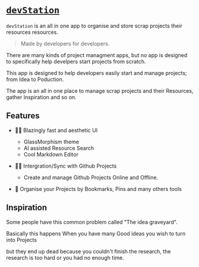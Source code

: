 # [`devStation`](https://mydevstation.com)

`devStation` is an all in one app to organise and store scrap projects their resources resources.

> Made by developers for developers.

There are many kinds of project managment apps, but no app is designed to specifically help develpers start projects from scratch.

This app is designed to help developers easily start and manage projects; from Idea to Poduction.

The app is an all in one place to manage scrap projects and their Resources, gather Inspiration and so on.

## Features

- 🚀🔥 Blazingly fast and aesthetic UI

  - GlassMorphism theme
  - AI assisted Resource Search
  - Cool Markdown Editor

- 🧩😎 Intergration/Sync with Github Projects

  - Create and manage Github Projects Online and Offline.

- 📒 Organise your Projects by Bookmarks, Pins and many others tools

## Inspiration

Some people have this common problem called "The idea graveyard".

Basically this happens When you have many Good ideas you wish to turn into Projects

but they end up dead because you couldn't finish the research, the research is too hard or you had no enough time.
